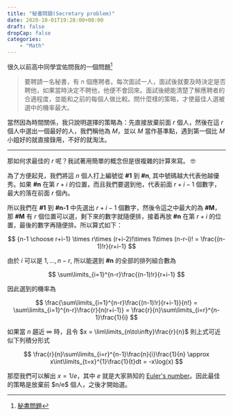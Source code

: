 ```yaml
---
title: "秘書問題(Secretary problem)"
date: 2020-10-01T19:28:00+08:00
draft: false
dropCap: false
categories:
    - "Math"
---
```


很久以前高中同學宜佑問我的一個問題[^1]

<!--more-->

> 要聘請一名秘書，有 $n$ 個應聘者。每次面試一人，面試後就要及時決定是否聘他，如果當時決定不聘他，他便不會回來。面試後總能清楚了解應聘者的合適程度，並能和之前的每個人做比較。問什麼樣的策略，才使最佳人選被選中的機率最大。 

當然因為時間關係，我只說明選擇的策略為：先直接放棄前面 $r$ 個人，然後在這 $r$ 個人中選出一個最好的人，我們稱他為 $M$，並以 $M$ 當作基準點，遇到第一個比 $M$ 小姐好的就直接錄用，不好的就淘汰。 

----

那如何求最佳的 $r$ 呢？我試著用簡單的概念但是很複雜的計算來寫。 🤓

為了方便起見，我們將這 $n$ 個人打上編號從 **#1** 到 **#n**, 其中號碼越大代表他越優秀。如果 **#n** 在第 $r+i$ 的位置，而且我們要選到他，代表前面 $r+i-1$ 個數字，最大的落在前面 $r$ 個內。

所以我們在 **#1** 到 **#n-1** 中先選出 $r+i-1$ 個數字，然後令這之中最大的為 **#M**，那 **#M** 有 $r$ 個位置可以選，剩下來的數字就隨便排，接着再放 **#n** 在第 $r+i$ 的位置，最後的數字再隨便排。所以算式如下： 

$$
{n-1 \choose r+i-1} \times r\times (r+i-2)!\times 1\times (n-r-i)! = \frac{(n-1)!r}{r+i-1}
$$ 

由於 $i$ 可以是 $1, \dots, n-r,$ 所以能選到 **#n** 的全部的排列組合數為 

$$
\sum\limits_{i=1}^{n-r}\frac{(n-1)!r}{r+i-1}
$$ 

因此選到的機率為 

$$
\frac{\sum\limits_{i=1}^{n-r}\frac{(n-1)!r}{r+i-1}}{n!} = \sum\limits_{i=1}^{n-r}\frac{r}{n(r+i-1)} = \frac{r}{n}\sum\limits_{i=r}^{n-1}\frac{1}{i}
$$ 

如果當 $n$ 趨近 $\infty$ 時，且令 $x = \lim\limits_{n\to\infty}\frac{r}{n}$ 則上式可近似下列積分形式 

$$
\frac{r}{n}\sum\limits_{i=r}^{n-1}\frac{n}{i}\frac{1}{n} \approx x\int\limits_{t=x}^{1}\frac{1}{t}dt = -x\log(x)
$$ 

那麼我們可以解出 $x = 1/e$，其中 $e$ 就是大家熟知的 [Euler's number](http://en.wikipedia.org/wiki/E_(mathematical_constant))。因此最佳的策略是放棄前 $n/e$ 個人，之後才開始選。

[^1]: [秘書問題](https://zh.wikipedia.org/wiki/%E7%A7%98%E6%9B%B8%E5%95%8F%E9%A1%8C)
